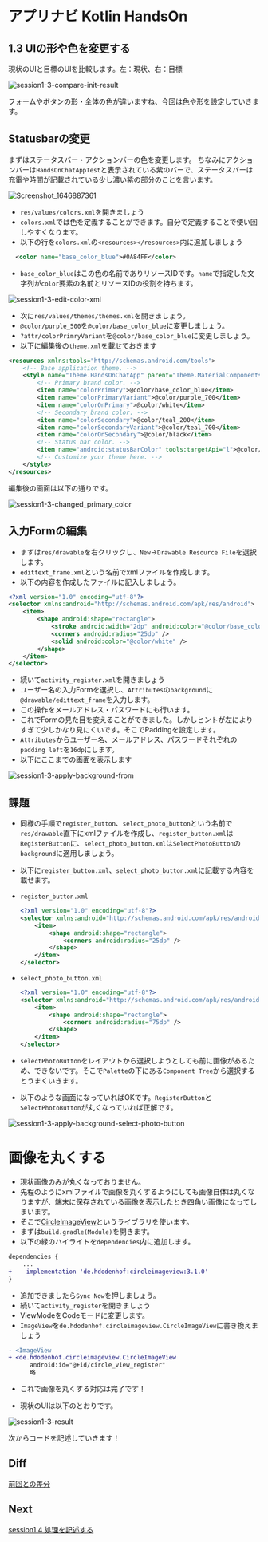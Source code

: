 # アプリナビ Kotlin HandsOn

## 1.3 UIの形や色を変更する

現状のUIと目標のUIを比較します。左：現状、右：目標

![session1-3-compare-init-result](https://user-images.githubusercontent.com/57338033/156861276-a67d6b0c-1919-469e-9796-50135cffb4a0.png)

フォームやボタンの形・全体の色が違いますね、今回は色や形を設定していきます。

## Statusbarの変更

まずはステータスバー・アクションバーの色を変更します。
ちなみにアクションバーは`HandsOnChatAppTest`と表示されている紫のバーで、ステータスバーは充電や時間が記載されている少し濃い紫の部分のことを言います。

![Screenshot_1646887361](https://user-images.githubusercontent.com/57338033/157591947-f1eb3d35-10b4-400d-b6f8-054ba90db77b.png)

- `res/values/colors.xml`を開きましょう
- `colors.xml`では色を定義することができます。自分で定義することで使い回しやすくなります。
- 以下の行を`colors.xml`の`<resources></resources>`内に追加しましょう

```xml
  <color name="base_color_blue">#0A84FF</color>
```

- `base_color_blue`はこの色の名前でありリソースIDです。`name`で指定した文字列が`color`要素の名前とリソースIDの役割を持ちます。

![session1-3-edit-color-xml](https://user-images.githubusercontent.com/57338033/156861294-caa3091b-5833-4747-8547-8423ead13812.png)

- 次に`res/values/themes/themes.xml`を開きましょう。
- `@color/purple_500`を`@color/base_color_blue`に変更しましょう。
- `?attr/colorPrimryVariant`を`@color/base_color_blue`に変更しましょう。
- 以下に編集後の`theme.xml`を載せておきます

```xml
<resources xmlns:tools="http://schemas.android.com/tools">
    <!-- Base application theme. -->
    <style name="Theme.HandsOnChatApp" parent="Theme.MaterialComponents.DayNight.DarkActionBar">
        <!-- Primary brand color. -->
        <item name="colorPrimary">@color/base_color_blue</item>
        <item name="colorPrimaryVariant">@color/purple_700</item>
        <item name="colorOnPrimary">@color/white</item>
        <!-- Secondary brand color. -->
        <item name="colorSecondary">@color/teal_200</item>
        <item name="colorSecondaryVariant">@color/teal_700</item>
        <item name="colorOnSecondary">@color/black</item>
        <!-- Status bar color. -->
        <item name="android:statusBarColor" tools:targetApi="l">@color/base_color_blue</item>
        <!-- Customize your theme here. -->
    </style>
</resources>
```

編集後の画面は以下の通りです。

![session1-3-changed_primary_color](https://user-images.githubusercontent.com/57338033/156863695-bdc3c365-e783-4626-8e4a-26c46e485ff7.png)

## 入力Formの編集

- まずは`res/drawable`を右クリックし、`New`→`Drawable Resource File`を選択します。
- `edittext_frame.xml`という名前でxmlファイルを作成します。
- 以下の内容を作成したファイルに記入しましょう。

```xml
<?xml version="1.0" encoding="utf-8"?>
<selector xmlns:android="http://schemas.android.com/apk/res/android">
    <item>
        <shape android:shape="rectangle">
            <stroke android:width="2dp" android:color="@color/base_color_blue" />
            <corners android:radius="25dp" />
            <solid android:color="@color/white" />
        </shape>
    </item>
</selector>
```

- 続いて`activity_register.xml`を開きましょう
- ユーザー名の入力Formを選択し、`Attributes`の`background`に`@drawable/edittext_frame`を入力します。
- この操作をメールアドレス・パスワードにも行います。
- これでFormの見た目を変えることができました。しかしヒントが左によりすぎて少しかなり見にくいです。そこでPaddingを設定します。
- `Attributes`からユーザー名、メールアドレス、パスワードそれぞれの`padding left`を`16dp`にします。
- 以下にここまでの画面を表示します

![session1-3-apply-background-from](https://user-images.githubusercontent.com/57338033/156864257-6ae8f3ae-8392-4049-a3cb-af679fcd38c7.png)

## 課題

- 同様の手順で`register_button`、`select_photo_button`という名前で`res/drawable`直下にxmlファイルを作成し、`register_button.xml`は`RegisterButton`に、`select_photo_button.xml`は`SelectPhotoButton`の`background`に適用しましょう。
- 以下に`register_button.xml`、`select_photo_button.xml`に記載する内容を載せます。

- `register_button.xml`

  ```xml
  <?xml version="1.0" encoding="utf-8"?>
  <selector xmlns:android="http://schemas.android.com/apk/res/android">
      <item>
          <shape android:shape="rectangle">
              <corners android:radius="25dp" />
          </shape>
      </item>
  </selector>  
  ```

- `select_photo_button.xml`

  ```xml
  <?xml version="1.0" encoding="utf-8"?>
  <selector xmlns:android="http://schemas.android.com/apk/res/android">
      <item>
          <shape android:shape="rectangle">
              <corners android:radius="75dp" />
          </shape>
      </item>
  </selector> 
  ```

- `selectPhotoButton`をレイアウトから選択しようとしても前に画像があるため、できないです。そこで`Palette`の下にある`Component Tree`から選択するとうまくいきます。
- 以下のような画面になっていればOKです。`RegisterButton`と`SelectPhotoButton`が丸くなっていれば正解です。

![session1-3-apply-background-select-photo-button](https://user-images.githubusercontent.com/57338033/156864775-6e423c98-09cd-4a82-a2f3-dacb0a4afd8b.png)

# 画像を丸くする

- 現状画像のみが丸くなっておりません。
- 先程のようにxmlファイルで画像を丸くするようにしても画像自体は丸くなりますが、端末に保存されている画像を表示したとき四角い画像になってしまいます。
- そこで[CircleImageView](https://github.com/hdodenhof/CircleImageView)というライブラリを使います。
- まずは`build.gradle(Module)`を開きます。
- 以下の緑のハイライトを`dependencies`内に追加します。

```diff
dependencies {
    ...
+    implementation 'de.hdodenhof:circleimageview:3.1.0'
}

```

- 追加できましたら`Sync Now`を押しましょう。
- 続いて`activity_register`を開きましょう
- ViewModeをCodeモードに変更します。
- `ImageView`を`de.hdodenhof.circleimageview.CircleImageView`に書き換えましょう

```diff
- <ImageView
+ <de.hdodenhof.circleimageview.CircleImageView
      android:id="@+id/circle_view_register"
      略
```

- これで画像を丸くする対応は完了です！

- 現状のUIは以下のとおりです。

![session1-3-result](https://user-images.githubusercontent.com/57338033/156867540-34b3b50a-e29d-4523-9908-45d7da2e2259.png)

次からコードを記述していきます！

## Diff

[前回との差分](https://github.com/Juris710/AppNavi_Kotlin_ChatApp_HandsOn_v2/compare/session1.2...session1.3)

## Next

[session1.4 処理を記述する](https://github.com/Juris710/AppNavi_Kotlin_ChatApp_HandsOn_v2/tree/session1.4)

